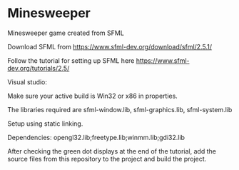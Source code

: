 # Minesweeper
Minesweeper game created from SFML

Download SFML from https://www.sfml-dev.org/download/sfml/2.5.1/

Follow the tutorial for setting up SFML here https://www.sfml-dev.org/tutorials/2.5/

Visual studio:

Make sure your active build is Win32 or x86 in properties.

The libraries required are sfml-window.lib, sfml-graphics.lib, sfml-system.lib 

Setup using static linking.

Dependencies: opengl32.lib;freetype.lib;winmm.lib;gdi32.lib

After checking the green dot displays at the end of the tutorial, add the source files from this repository to the project and build the project.
